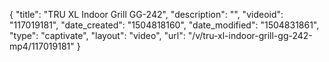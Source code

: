 {
    "title": "TRU XL Indoor Grill GG-242",
    "description": "",
    "videoid": "117019181",
    "date_created": "1504818160",
    "date_modified": "1504831861",
    "type": "captivate",
    "layout": "video",
    "url": "\/v\/tru-xl-indoor-grill-gg-242-mp4\/117019181"
}